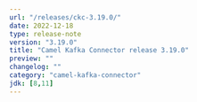 ```yaml
---
url: "/releases/ckc-3.19.0/"
date: 2022-12-18
type: release-note
version: "3.19.0"
title: "Camel Kafka Connector release 3.19.0"
preview: ""
changelog: ""
category: "camel-kafka-connector"
jdk: [8,11]
---
```

